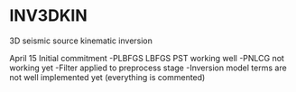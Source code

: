 # INV3DKIN
3D seismic source kinematic inversion

  April 15 Initial commitment
      -PLBFGS LBFGS PST working well
      -PNLCG not working yet
      -Filter applied to preprocess stage
      -Inversion model terms are not well implemented yet (everything is commented)


